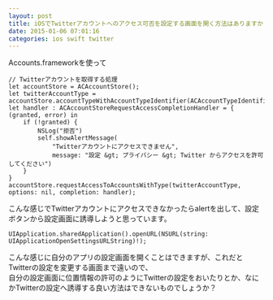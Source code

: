 ```yaml
---
layout: post
title: iOSでTwitterアカウントへのアクセス可否を設定する画面を開く方法はありますか？
date: 2015-01-06 07:01:16
categories: ios swift twitter
---
```

<p>Accounts.frameworkを使って</p>

```
// Twitterアカウントを取得する処理
let accountStore = ACAccountStore();
let twitterAccountType = accountStore.accountTypeWithAccountTypeIdentifier(ACAccountTypeIdentifierTwitter);
let handler : ACAccountStoreRequestAccessCompletionHandler = { (granted, error) in
    if (!granted) {
        NSLog("拒否")
        self.showAlertMessage(
            "Twitterアカウントにアクセスできません",
            message: "設定 &gt; プライバシー &gt; Twitter からアクセスを許可してください")
    }
}
accountStore.requestAccessToAccountsWithType(twitterAccountType, options: nil, completion: handler);
```

<p>こんな感じでTwitterアカウントにアクセスできなかったらalertを出して、設定ボタンから設定画面に誘導しようと思っています。</p>

```
UIApplication.sharedApplication().openURL(NSURL(string: UIApplicationOpenSettingsURLString)!);
```

<p>こんな感じに自分のアプリの設定画面を開くことはできますが、これだとTwitterの設定を変更する画面まで遠いので、<br>
自分の設定画面に位置情報の許可のようにTwitterの設定をおいたりとか、なにかTwitterの設定へ誘導する良い方法はできないものでしょうか？</p>
